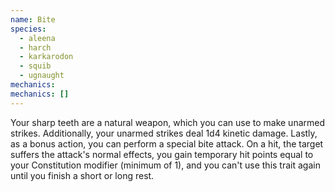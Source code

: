 ```yaml
---
name: Bite
species:
  - aleena
  - harch
  - karkarodon
  - squib
  - ugnaught
mechanics:
mechanics: []
---
```

Your sharp teeth are a natural weapon, which you can use to make unarmed strikes. Additionally, your unarmed strikes deal 1d4 kinetic damage. Lastly, as a bonus action, you can perform a special bite attack. On a hit, the target suffers the attack's normal effects, you gain temporary hit points equal to your Constitution modifier (minimum of 1), and you can't use this trait again until you finish a short or long rest.
